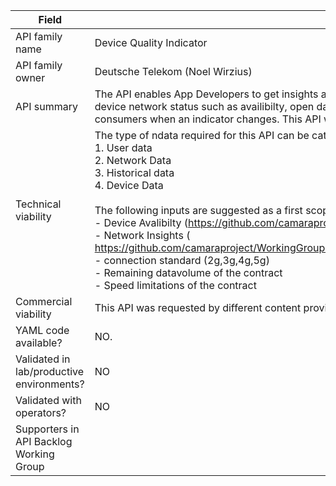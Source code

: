| **Field** | Description | 
| ---- | ----- |
| API family name |Device Quality Indicator |
| API family owner | Deutsche Telekom (Noel Wirzius)|
| API summary | The API enables App Developers to get insights about the network status of a defined device. For this the API will return an indicator which is bundeling information about the device network status such as availibilty, open datavolume, congjestion, historical congjestion or the connecitvity status (2G, 3G, 4G, 5G). The API service will also alert the consumers when an indicator changes. This API would be useful for applications that optimize user experience based on the connecitvity status of a defined device.|
| Technical viability | The type of ndata required for this API can be categorized into 4 groups as listed below <br>1\.	User data <br>2\.	Network Data <br>3\.	Historical data <br>4\. Device Data <br> <br> The following inputs are suggested as a first scope for the indicator:  <br> - Device Avalibilty (https://github.com/camaraproject/DeviceStatus/tree/release-0.5.0-rc) <br> - Network Insights ( https://github.com/camaraproject/WorkingGroups/blob/main/APIBacklog/documentation/SupportingDocuments/API%20proposals/APIproposal_NetworkInsights_Verizon.md) <br> - connection standard (2g,3g,4g,5g) <br> - Remaining datavolume of the contract <br> - Speed limitations of the contract|
| Commercial viability | This API was requested by different content providers. It helps them to set up the right content quality in their applications.|
| YAML code available? | NO. |
| Validated in lab/productive environments? | NO|
| Validated with operators? | NO |
| Supporters in API Backlog Working Group | |

